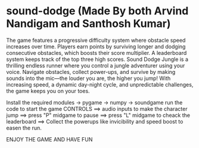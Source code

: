 # sound-dodge (Made By both Arvind Nandigam and Santhosh Kumar)
The game features a progressive difficulty system where obstacle speed increases over time. Players earn points by surviving longer and dodging consecutive obstacles, which boosts their score multiplier. A leaderboard system keeps track of the top three high scores.
Sound Dodge Jungle is a thrilling endless runner where you control a jungle adventurer using your voice. Navigate obstacles, collect power-ups, and survive by making sounds into the mic—the louder you are, the higher you jump! With increasing speed, a dynamic day-night cycle, and unpredictable challenges, the game keeps you on your toes.

Install the required modules
 -> pygame
 -> numpy
 -> soundgame
run the code to start the game
CONTROLS 
==> audio inputs to make the character jump
==> press "P" midgame to pause
==> press "L" midgame to cheack the leaderboard
==> Collect the powerups like invicibility and speed boost to easen the run.

ENJOY THE GAME AND HAVE FUN
